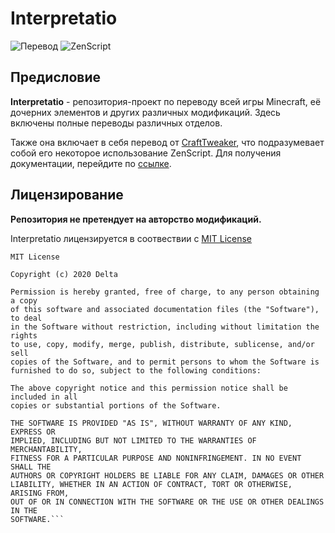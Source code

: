 # Interpretatio

![Перевод](https://img.shields.io/badge/%D0%9F%D0%B5%D1%80%D0%B5%D0%B2%D0%BE%D0%B4-10%25-red?style=for-the-badge)
![ZenScript](https://img.shields.io/github/languages/top/Avandelta/Interpretatio?label=ZenScript&style=for-the-badge)

## Предисловие

**Interpretatio** - репозитория-проект по переводу всей игры Minecraft, её дочерних элементов и других различных модификаций. Здесь включены полные переводы различных отделов.

Также она включает в себя перевод от [CraftTweaker](https://www.curseforge.com/minecraft/mc-mods/crafttweaker), что подразумевает собой его некоторое использование ZenScript. Для получения документации, перейдите по [ссылке](https://docs.blamejared.com/).

## Лицензирование

**Репозитория не претендует на авторство модификаций.**

Interpretatio лицензируется в соотвествии с [MIT License](https://github.com/Avandelta/Interpretatio/blob/master/LICENSE)

```
MIT License

Copyright (c) 2020 Delta

Permission is hereby granted, free of charge, to any person obtaining a copy
of this software and associated documentation files (the "Software"), to deal
in the Software without restriction, including without limitation the rights
to use, copy, modify, merge, publish, distribute, sublicense, and/or sell
copies of the Software, and to permit persons to whom the Software is
furnished to do so, subject to the following conditions:

The above copyright notice and this permission notice shall be included in all
copies or substantial portions of the Software.

THE SOFTWARE IS PROVIDED "AS IS", WITHOUT WARRANTY OF ANY KIND, EXPRESS OR
IMPLIED, INCLUDING BUT NOT LIMITED TO THE WARRANTIES OF MERCHANTABILITY,
FITNESS FOR A PARTICULAR PURPOSE AND NONINFRINGEMENT. IN NO EVENT SHALL THE
AUTHORS OR COPYRIGHT HOLDERS BE LIABLE FOR ANY CLAIM, DAMAGES OR OTHER
LIABILITY, WHETHER IN AN ACTION OF CONTRACT, TORT OR OTHERWISE, ARISING FROM,
OUT OF OR IN CONNECTION WITH THE SOFTWARE OR THE USE OR OTHER DEALINGS IN THE
SOFTWARE.```

